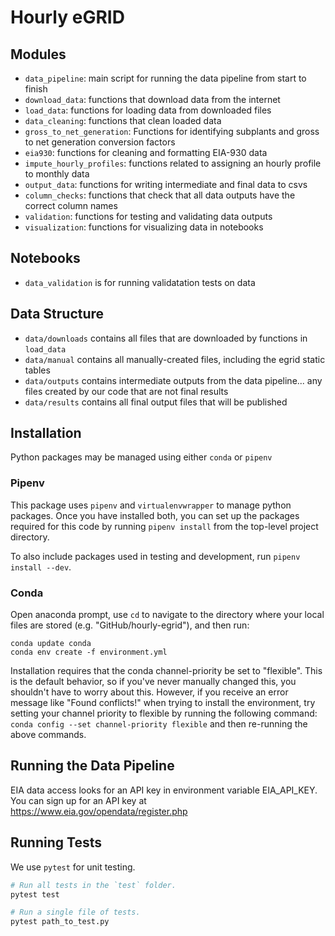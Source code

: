 # Hourly eGRID

## Modules
- `data_pipeline`: main script for running the data pipeline from start to finish
- `download_data`: functions that download data from the internet
- `load_data`: functions for loading data from downloaded files
- `data_cleaning`: functions that clean loaded data
- `gross_to_net_generation`: Functions for identifying subplants and gross to net generation conversion factors
- `eia930`: functions for cleaning and formatting EIA-930 data
- `impute_hourly_profiles`: functions related to assigning an hourly profile to monthly data
- `output_data`: functions for writing intermediate and final data to csvs
- `column_checks`: functions that check that all data outputs have the correct column names
- `validation`: functions for testing and validating data outputs
- `visualization`: functions for visualizing data in notebooks

## Notebooks
- `data_validation` is for running validatation tests on data

## Data Structure
- `data/downloads` contains all files that are downloaded by functions in `load_data`
- `data/manual` contains all manually-created files, including the egrid static tables
- `data/outputs` contains intermediate outputs from the data pipeline... any files created by our code that are not final results
- `data/results` contains all final output files that will be published

## Installation

Python packages may be managed using either `conda` or `pipenv`

### Pipenv

This package uses `pipenv` and `virtualenvwrapper` to manage python packages.
Once you have installed both, you can set up the packages required for this code
by running `pipenv install` from the top-level project directory.

To also include packages used in testing and development, run `pipenv install --dev`.

### Conda

Open anaconda prompt, use `cd` to navigate to the directory where your local files are stored (e.g. "GitHub/hourly-egrid"), and then run:

```
conda update conda
conda env create -f environment.yml
```

Installation requires that the conda channel-priority be set to "flexible". This is the default behavior, 
so if you've never manually changed this, you shouldn't have to worry about this. However, 
if you receive an error message like "Found conflicts!" when trying to install the environment,
try setting your channel priority to flexible by running the following command:
`conda config --set channel-priority flexible` and then re-running the above commands.

## Running the Data Pipeline

EIA data access looks for an API key in environment variable EIA_API_KEY.
You can sign up for an API key at https://www.eia.gov/opendata/register.php

## Running Tests

We use `pytest` for unit testing.

```bash
# Run all tests in the `test` folder.
pytest test

# Run a single file of tests.
pytest path_to_test.py
```
